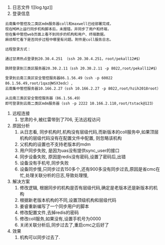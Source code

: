 
1. 日志文件 ![[log.tgz]] 
2. 登录信息
```
云南集中管控及二类区mdm服务器coll和maxwell已经部署完成，
现在MDM上运行同步机构脚本后，未报错。并同步了用户和终端，
但在集中管控web页面上看不到同步的机构和用户、终端数据。
麻烦帮忙看下是否同步过程中哪里有问题。附件是coll服务日志。

远程登录方式：

通过甘肃热点登录到20.30.4.251 （ssh 20.30.4.251，root/pekall12#$）

跳转登录到三类区服务器20.30.2.11（ssh 20.30.2.11 -p 8022,root/pekall12#$）

登录到云南三类区安全管控服务器86.1.56.49（ssh -p 60022 86.1.56.49,root/1qaz@WSX3edc）,
云南集中管控服务器10.166.2.27（ssh 10.166.2.27 -p 8022,root/hzih2018root）

从云南三类区安全管控服务器（86.1.56.49）
即可登录到云南二类区mdm服务器（ssh -p 2222 10.166.2.110,root/tstack@123）

```

1. 远程连接
	1. 甘肃的卡,被红雷带到了706, 无法远程访问
2. 原因分析
	1. 从日志看, 同步机构时,机构没有层级代码,而新版本的coll服务中,如果顶层机构的层级代码没有在配置文件中配置, 则忽略该机构
	2. 父机构的设置也不支持老版本的mdm
	3. 用户同步失败, 是因为uas没有提供sync_user的接口
	4. 同步设备失败, 原因是redis没有密码,设置了密码后,出错
	5. 设备没有手机号,同步失败
	6. 设备同步慢,只同步过去150多个,还有900多没有同步过去,原因是省cmc在忙,处理关联分析的日志,导致处理慢, 
3. 解决方案
	1. 修改逻辑, 根据同步的机构是否有层级代码,确定是老版本还是新版本的机构
	2. 根据新老版本机构的不同,设置顶级机构和层级代码
	3. 姜睿重新编写了一个同步用户的脚本
	4. 修改配置文件,去掉redis的密码
	5. 修改coll服务,如果没有,设置手机号为0000
	6. 关闭关联分析后,同步过去了,重启cmc之后好了
4. 效果
	1. 机构可以同步过去了.